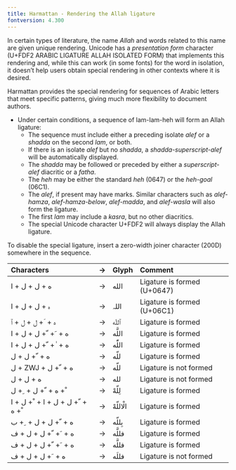 ```yaml
---
title: Harmattan - Rendering the Allah ligature
fontversion: 4.300
---
```



In certain types of literature, the name *Allah* and words related to this name are given unique rendering. Unicode has a *presentation form* character (U+FDF2 ARABIC LIGATURE ALLAH ISOLATED FORM) that implements this rendering and, while this can work (in some fonts) for the word in isolation, it doesn’t help users obtain special rendering in other contexts where it is desired. 

Harmattan provides the special rendering for sequences of Arabic letters that meet specific patterns, giving much more flexibility to document authors. 

* Under certain conditions, a sequence of lam-lam-heh will form an Allah ligature:
  * The sequence must include either a preceding isolate *alef* or a *shadda* on the second *lam*, or both.
  * If there is an isolate *alef* but no *shadda*, a *shadda-superscript-alef* will be automatically displayed.
  * The *shadda* may be followed or preceded by either a *superscript-alef* diacritic or a *fatha*.
  * The *heh* may be either the standard *heh* (0647) or the *heh-goal* (06C1).
  * The *alef*, if present may have marks. Similar characters such as *alef-hamza*, *alef-hamza-below*, *alef-madda*, and *alef-wasla* will also form the ligature.
  * The first *lam* may include a *kasra*, but no other diacritics.
  * The special Unicode character U+FDF2 will always display the Allah ligature.

To disable the special ligature, insert a zero-width joiner character (200D) somewhere in the sequence.

Characters | → | Glyph | Comment
:---------- | :- | :----  | :-------
<span class='HarmattanL-R normal'>&#x202d;&#x0627; + &#x0644; + &#x0644; + &#x0647;</span> | → | <span dir="rtl" class='Harmattan-R normal'> الله	</span> | Ligature is formed (U+0647)
<span class='HarmattanL-R normal'>&#x202d;&#x0627; + &#x0644; + &#x0644; + &#x06c1;</span> | → | <span dir="rtl" class='Harmattan-R normal'>اللہ	</span> | Ligature is formed (U+06C1)
<span class='HarmattanL-R normal'>&#x202d;&#x0671; + &#x0644; + &#x0644; + &#x0651; + &#x0647;</span> | → | <span dir="rtl" class='Harmattan-R normal'> ٱللّه </span> | Ligature is formed
<span class='HarmattanL-R normal'>&#x202d;&#x0627; + &#x0644; + &#x0644; + &#x0651; + &#x064e; + &#x0647;</span> | → | <span dir="rtl" class='Harmattan-R normal'>اللَّه	</span> | Ligature is formed
<span class='HarmattanL-R normal'>&#x202d;&#x0627; + &#x0644; + &#x0644; + &#x0651; + &#x0670; + &#x0647;</span> | → | <span dir="rtl" class='Harmattan-R normal'>اللّٰه</span> | 	Ligature is formed
<span class='HarmattanL-R normal'>&#x202d;&#x0644; + &#x0644; + &#x0651; + &#x0647;</span> | → | <span dir="rtl" class='Harmattan-R normal'>&#x0644;&#x0644;&#x0651;&#x0647;</span> | Ligature is formed
<span class='HarmattanL-R normal'>&#x202d;&#x0644; + ZWJ + &#x0644; + &#x0651; + &#x0647;</span> | → | <span dir="rtl" class='Harmattan-R normal'>&#x0644;&#x200D;&#x0644;&#x0651;&#x0647;</span> | Ligature is not formed
<span class='HarmattanL-R normal'>&#x202d;&#x0644; + &#x0644; + &#x0647;</span> | → | <span dir="rtl" class='Harmattan-R normal'>&#x0644;&#x0644;&#x0647;</span> | Ligature is not formed
<span class='HarmattanL-R normal'>&#x202d;&#x0644; + &#x0650; + &#x0644; + &#x0651; + &#x0647; + &#x0652;</span> | → | <span dir="rtl" class='Harmattan-R normal'>لِلّهْ	</span> | Ligature is formed
<span class='HarmattanL-R normal'>&#x202d;&#x0627; + &#x0644; + &#x0652; + &#x0627; + &#x0644; + &#x0644; + &#x0651; + &#x0647; + &#x0652;</span> | → | <span dir="rtl" class='Harmattan-R normal'>الْاللّهْ	</span> | Ligature is formed
<span class='HarmattanL-R normal'>&#x202d;&#x0628; + &#x0650; + &#x0644; + &#x0644; + &#x0651; + &#x0647;</span> | → | <span dir="rtl" class='Harmattan-R normal'>بِللّه	</span> | Ligature is formed
<span class='HarmattanL-R normal'>&#x202d;&#x0641; + &#x0644; + &#x0644; + &#x0651; + &#x064e; + &#x0647;</span> | → | <span dir="rtl" class='Harmattan-R normal'>فللَّه	</span> | Ligature is formed
<span class='HarmattanL-R normal'>&#x202d;&#x0641; + &#x0644; + &#x0644; + &#x0651; + &#x064e; + &#x0647;</span> | → | <span dir="rtl" class='Harmattan-R normal'>فللَّه	</span> | Ligature is formed
<span class='HarmattanL-R normal'>&#x202d;&#x0641; + &#x0644; + &#x0644; + &#x064e; + &#x0647;</span> | → | <span dir="rtl" class='Harmattan-R normal'>فللَه	</span> | Ligature is not formed





<!-- PRODUCT SITE ONLY
[font id='Harmattan' face='Harmattan-Regular' bold='Harmattan-Bold' size='150%' rtl=1]
[font id='HarmattanL' face='Harmattan-Regular' bold='Harmattan-Bold' size='100%' ltr=1]

-->
